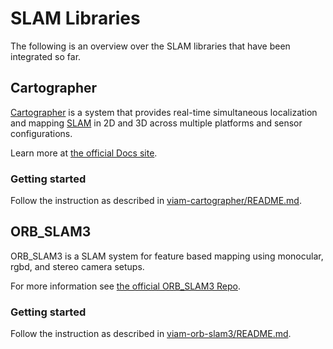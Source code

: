 # SLAM Libraries

The following is an overview over the SLAM libraries that have been integrated so far.

## Cartographer
[Cartographer](https://github.com/cartographer-project/cartographer) is a system that provides real-time simultaneous localization
and mapping [SLAM](https://en.wikipedia.org/wiki/Simultaneous_localization_and_mapping) in 2D and 3D across multiple platforms and sensor
configurations.

Learn more at [the official Docs site](https://google-cartographer.readthedocs.io).

### Getting started
Follow the instruction as described in [viam-cartographer/README.md](./viam-cartographer/README.md).

## ORB_SLAM3
ORB_SLAM3 is a SLAM system for feature based mapping using monocular, rgbd, and stereo camera setups.

For more information see [the official ORB_SLAM3 Repo](https://github.com/UZ-SLAMLab/ORB_SLAM3).

### Getting started
Follow the instruction as described in [viam-orb-slam3/README.md](./viam-orb-slam3/README.md).

